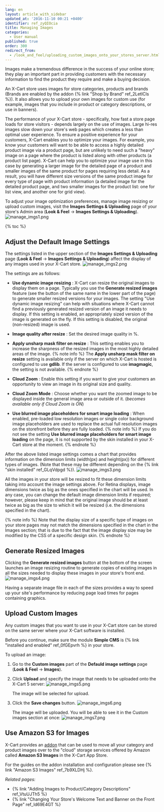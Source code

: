 ```yaml
---
lang: en
layout: article_with_sidebar
updated_at: '2016-11-10 00:21 +0400'
identifier: ref_zyQIOcia
title: Managing Images
categories:
  - User manual
published: true
order: 300
redirect_from:
  - /look_and_feel/uploading_custom_images_onto_your_stores_server.html
---
```

Images make a tremendous difference in the success of your online store; they play an important part in providing customers with the necessary information to find the product they require and make a buying decision. 
 
An X-Cart store uses images for store categories, products and brands (Brands are enabled by the addon {% link "Shop by Brand" ref_2LetICls %}). It also allows you to upload your own images for custom use (for example, images that you include in product or category descriptions, or use in banners). 

The performance of your X-Cart store - specifically, how fast a store page loads for store visitors - depends largely on the use of images. Large hi-res images slow down your store's web pages which creates a less than optimal user experience. To ensure a positive experience for your customers, X-Cart enables you to optimize your images. For example, you know your customers will want to be able to access a highly detailed product image via a product page, but are unlikely to need such a "heavy" image on a page where the product is listed along with other products (a product list page). X-Cart can help you to optimize your image use in this case by generating a larger image for the detailed page of a product and smaller images of the same product for pages requiring less detail. As a result, you will have different size versions of the same product image for every type of page with product information (a detailed image for the detailed product page, and two smaller images for the product list: one for list view, and another one for grid view). 

To adjust your image optimization preferences, manage image resizing or upload custom images, visit the **Images Settings & Uploading** page of your store's Admin area (**Look & Feel** -> **Images Settings & Uploading**).
![manage_imgs1.png]({{site.baseurl}}/attachments/ref_zyQIOcia/manage_imgs1.png)

{% toc %}

## Adjust the Default Image Settings
The settings listed in the upper section of the **Images Settings & Uploading** page (**Look & Feel** -> **Images Settings & Uploading**) affect the display of any images used in your X-Cart store.
![manage_imgs2.png]({{site.baseurl}}/attachments/ref_zyQIOcia/manage_imgs2.png)

The settings are as follows:

* **Use dynamic image resizing** : X-Cart can resize the original images to display them on a page. Typically you use the **Generate resized images** feature (see the button of the same name in the lower part of the page) to generate smaller resized versions for your images. The setting "Use dynamic image resizing" can help with situations where X-Cart cannot find a previously generated resized version of an image it needs to display. If this setting is enabled, an appropriately sized version of the image is generated on the fly. If this setting is disabled, the original (non-resized) image is used.

* **Image quality after resize** : Set the desired image quality in %.

* **Apply unsharp mask filter on resize** : This setting enables you to increase the sharpness of the resized images in the most highly detailed areas of the image.
  {% note info %}
  The **Apply unsharp mask filter on resize** setting is available only if the server on which X-Cart is hosted is configured to use **gdlib**. If the server is configured to use **imagmagic**, the setting is not available.
  {% endnote %}

* **Cloud Zoom** : Enable this setting if you want to give your customers an opportunity to view an image in its original size and quality.

*  **Cloud Zoom Mode** : Choose whether you want the zoomed image to be displayed inside the general image area or outside of it. (_becomes available only if Cloud Zoom is ON_)

* **Use blurred image placeholders for smart image loading** : When enabled, pre-loaded low resolution images or single color background image placeholders are used to replace the actual full resolution images on the storefront before they are fully loaded.
  {% note info %}
  If you do not see the setting **Use blurred image placeholders for smart image loading** on the page, it is not supported by the skin installed in your X-Cart store at the moment.
  {% endnote %}

After the above listed image settings comes a chart that provides information on the dimension limits  (width(px) and height(px)) for different types of images. (Note that these may be different depending on the {% link "skin installed" ref_GLqVdpgd %}). 
![manage_imgs3.png]({{site.baseurl}}/attachments/ref_zyQIOcia/manage_imgs3.png)

All the images in your store will be resized to fit these dimension limits taking into account the image settings above. For Retina displays, image dimensions twice as big as the ones specified in the chart will be used. In any case, you can change the default image dimension limits if required; however, please keep in mind that the original image should be at least twice as big as the size to which it will be resized (i.e. the dimensions specified in the chart). 

{% note info %}
Note that the display size of a specific type of images on your store pages may not match the dimensions specified in the chart in the Images section; that is due to the fact that the image display size may be modified by the CSS of a specific design skin. 
{% endnote %}

## Generate Resized Images
Clicking the **Generate resized images** button at the bottom of the screen launches an image resizing routine to generate copies of existing images in all the sizes needed to display these images in your store's front end. 
![manage_imgs4.png]({{site.baseurl}}/attachments/ref_zyQIOcia/manage_imgs4.png)

Having a separate image file in each of the sizes provides a way to speed up your site's performance by reducing page load times for pages containing graphics.

## Upload Custom Images 
Any custom images that you want to use in your X-Cart store can be stored on the same server where your X-Cart software is installed. 

Before you continue, make sure the module **Simple CMS** is {% link "installed and enabled" ref_0fGEpvrh %} in your store.

To upload an image:

1.  Go to the **Custom images** part of the **Defauld image settings** page (**Look & Feel** -> **Images**).

2.  Click **Upload** and specify the image that needs to be uploaded onto the X-Cart 5 server:
    ![manage_imgs5.png]({{site.baseurl}}/attachments/ref_zyQIOcia/manage_imgs5.png)
    
    The image will be selected for upload.

3.  Click the **Save changes** button.
    ![manage_imgs6.png]({{site.baseurl}}/attachments/ref_zyQIOcia/manage_imgs6.png)
    
    The image will be uploaded. You will be able to see it in the Custom images section at once:
    ![manage_imgs7.png]({{site.baseurl}}/attachments/ref_zyQIOcia/manage_imgs7.png)


## Use Amazon S3 for Images
X-Cart provides an [addon]((https://market.x-cart.com/addons/amazon-s3-images.html) "Managing Images") that can be used to move all your category and product images over to the "cloud" storage services offered by Amazon called **Amazon S3 Images** in the X-Cart App Store. 

For the guides on the addon installation and configuration please see {% link "Amazon S3 Images" ref_7b9XLDHj %}.

_Related pages:_

*   {% link "Adding Images to Product/Category Descriptions" ref_VtuUJTh5 %}
*   {% link "Changing Your Store's Welcome Text and Banner on the Front Page" ref_Id69E4GT %}
